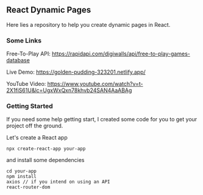## React Dynamic Pages
Here lies a repository to help you create dynamic pages in React. 

### Some Links

Free-To-Play API:
https://rapidapi.com/digiwalls/api/free-to-play-games-database

Live Demo: 
https://golden-pudding-323201.netlify.app/

YouTube Video:
https://www.youtube.com/watch?v=t-2X1fiS61U&lc=UgxWxQxn78khvb24SAN4AaABAg

### Getting Started

If you need some help getting start, I created some code for you to get your project off the ground.

Let's create a React app
```
npx create-react-app your-app
```

and install some dependencies
```
cd your-app
npm install
axios // if you intend on using an API
react-router-dom
```

